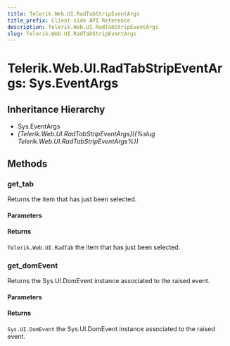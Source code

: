 ```yaml
---
title: Telerik.Web.UI.RadTabStripEventArgs
title_prefix: Client-side API Reference
description: Telerik.Web.UI.RadTabStripEventArgs
slug: Telerik.Web.UI.RadTabStripEventArgs
---
```


# Telerik.Web.UI.RadTabStripEventArgs: Sys.EventArgs 

## Inheritance Hierarchy

* Sys.EventArgs
* *[Telerik.Web.UI.RadTabStripEventArgs]({%slug Telerik.Web.UI.RadTabStripEventArgs%})*


## Methods

###  get_tab

 Returns the item that has just been selected. 

#### Parameters

#### Returns

`Telerik.Web.UI.RadTab` the item that has just been selected. 


### get_domEvent

Returns the Sys.UI.DomEvent instance associated to the raised event.

#### Parameters

#### Returns

`Sys.UI.DomEvent` the Sys.UI.DomEvent instance associated to the raised event.




